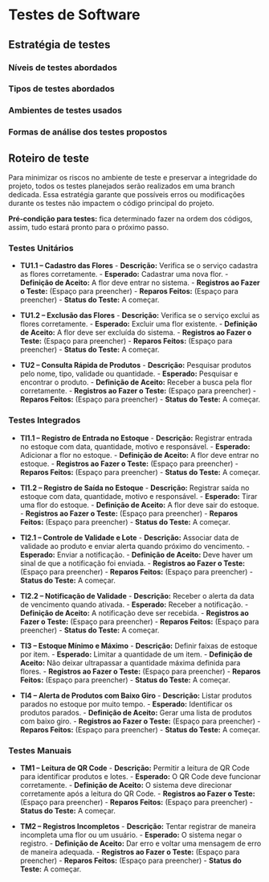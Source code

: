 # Testes de Software

## Estratégia de testes

### Níveis de testes abordados

### Tipos de testes abordados

### Ambientes de testes usados

### Formas de análise dos testes propostos

## Roteiro de teste

Para minimizar os riscos no ambiente de teste e preservar a integridade do projeto, todos os testes planejados serão realizados em uma branch dedicada. Essa estratégia garante que possíveis erros ou modificações durante os testes não impactem o código principal do projeto.

**Pré-condição para testes:** fica determinado fazer na ordem dos códigos, assim, tudo estará pronto para o próximo passo.

### Testes Unitários

- **TU1.1 – Cadastro das Flores**
      - **Descrição:** Verifica se o serviço cadastra as flores corretamente.
      - **Esperado:** Cadastrar uma nova flor.
      - **Definição de Aceito:** A flor deve entrar no sistema.
      - **Registros ao Fazer o Teste:** (Espaço para preencher)
      - **Reparos Feitos:** (Espaço para preencher)
      - **Status do Teste:** A começar.

- **TU1.2 – Exclusão das Flores**
      - **Descrição:** Verifica se o serviço exclui as flores corretamente.
      - **Esperado:** Excluir uma flor existente.
      - **Definição de Aceito:** A flor deve ser excluída do sistema.
      - **Registros ao Fazer o Teste:** (Espaço para preencher)
      - **Reparos Feitos:** (Espaço para preencher)
      - **Status do Teste:** A começar.

- **TU2 – Consulta Rápida de Produtos**
      - **Descrição:** Pesquisar produtos pelo nome, tipo, validade ou quantidade.
      - **Esperado:** Pesquisar e encontrar o produto.
      - **Definição de Aceito:** Receber a busca pela flor corretamente.
      - **Registros ao Fazer o Teste:** (Espaço para preencher)
      - **Reparos Feitos:** (Espaço para preencher)
      - **Status do Teste:** A começar.

### Testes Integrados

- **TI1.1 – Registro de Entrada no Estoque**
      - **Descrição:** Registrar entrada no estoque com data, quantidade, motivo e responsável.
      - **Esperado:** Adicionar a flor no estoque.
      - **Definição de Aceito:** A flor deve entrar no estoque.
      - **Registros ao Fazer o Teste:** (Espaço para preencher)
      - **Reparos Feitos:** (Espaço para preencher)
      - **Status do Teste:** A começar.

- **TI1.2 – Registro de Saída no Estoque**
      - **Descrição:** Registrar saída no estoque com data, quantidade, motivo e responsável.
      - **Esperado:** Tirar uma flor do estoque.
      - **Definição de Aceito:** A flor deve sair do estoque.
      - **Registros ao Fazer o Teste:** (Espaço para preencher)
      - **Reparos Feitos:** (Espaço para preencher)
      - **Status do Teste:** A começar.

- **TI2.1 – Controle de Validade e Lote**
      - **Descrição:** Associar data de validade ao produto e enviar alerta quando próximo do vencimento.
      - **Esperado:** Enviar a notificação.
      - **Definição de Aceito:** Deve haver um sinal de que a notificação foi enviada.
      - **Registros ao Fazer o Teste:** (Espaço para preencher)
      - **Reparos Feitos:** (Espaço para preencher)
      - **Status do Teste:** A começar.

- **TI2.2 – Notificação de Validade**
      - **Descrição:** Receber o alerta da data de vencimento quando ativada.
      - **Esperado:** Receber a notificação.
      - **Definição de Aceito:** A notificação deve ser recebida.
      - **Registros ao Fazer o Teste:** (Espaço para preencher)
      - **Reparos Feitos:** (Espaço para preencher)
      - **Status do Teste:** A começar.

- **TI3 – Estoque Mínimo e Máximo**
      - **Descrição:** Definir faixas de estoque por item.
      - **Esperado:** Limitar a quantidade de um item.
      - **Definição de Aceito:** Não deixar ultrapassar a quantidade máxima definida para flores.
      - **Registros ao Fazer o Teste:** (Espaço para preencher)
      - **Reparos Feitos:** (Espaço para preencher)
      - **Status do Teste:** A começar.

- **TI4 – Alerta de Produtos com Baixo Giro**
      - **Descrição:** Listar produtos parados no estoque por muito tempo.
      - **Esperado:** Identificar os produtos parados.
      - **Definição de Aceito:** Gerar uma lista de produtos com baixo giro.
      - **Registros ao Fazer o Teste:** (Espaço para preencher)
      - **Reparos Feitos:** (Espaço para preencher)
      - **Status do Teste:** A começar.

### Testes Manuais

- **TM1 – Leitura de QR Code**
      - **Descrição:** Permitir a leitura de QR Code para identificar produtos e lotes.
      - **Esperado:** O QR Code deve funcionar corretamente.
      - **Definição de Aceito:** O sistema deve direcionar corretamente após a leitura do QR Code.
      - **Registros ao Fazer o Teste:** (Espaço para preencher)
      - **Reparos Feitos:** (Espaço para preencher)
      - **Status do Teste:** A começar.

- **TM2 – Registros Incompletos**
      - **Descrição:** Tentar registrar de maneira incompleta uma flor ou um usuário.
      - **Esperado:** O sistema negar o registro.
      - **Definição de Aceito:** Dar erro e voltar uma mensagem de erro de maneira adequada.
      - **Registros ao Fazer o Teste:** (Espaço para preencher)
      - **Reparos Feitos:** (Espaço para preencher)
      - **Status do Teste:** A começar.
